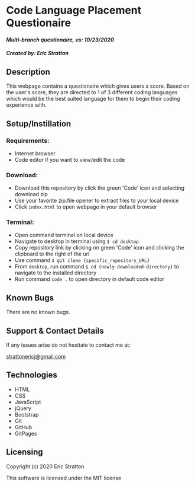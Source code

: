# Code Language Placement Questionaire

#### _Multi-branch questionaire, vs: 10/23/2020_

#### _Created by: Eric Stratton_

## Description

This webpage contains a questionaire which gives users a score. Based on the user's score, they are directed to 1 of 3 different coding languages which would be the best suited language for them to begin their coding experience with.

## Setup/Instillation 

### Requirements:
- Internet browser
- Code editor if you want to view/edit the code 

### Download:
- Download this repository by click the green 'Code' icon and selecting download zip
- Use your favorite zip.file opener to extract files to your local device
- Click `index.html` to open webpage in your default browser

### Terminal:
- Open command terminal on local device
- Navigate to desktop in terminal using `$ cd desktop`
- Copy repository link by clicking on green 'Code' icon and clicking the clipboard to the right of the url
- Use command `$ git clone {specific_repository_URL}`
- From `desktop`, run command `$ cd {newly-downloaded-directory}` to navigate to the installed directory
- Run command `code .` to open directory in default code editor

## Known Bugs

There are no known bugs.

## Support & Contact Details

If any issues arise do not hesitate to contact me at:

<strattonericj@gmail.com>

## Technologies

- HTML
- CSS
- JavaScript
- jQuery
- Bootstrap
- Git
- GitHub
- GitPages

## Licensing

Copyright (c) 2020 Eric Stratton

This software is licensed under the MIT license
